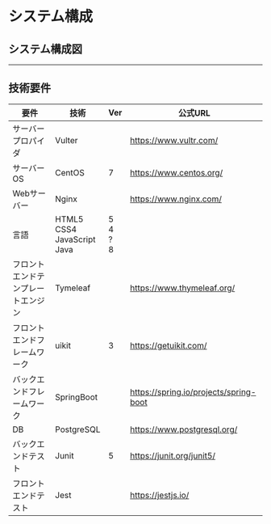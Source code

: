 # システム構成

## システム構成図

***

## 技術要件

| 要件                               | 技術                                   | Ver                                | 公式URL                  |
| ---------------------------------- | ----------------------------------------------- | ---------------------- | ---------------------- |
| サーバープロパイダ                 | Vulter                                          |                                           | https://www.vultr.com/ |
| サーバーOS                         | CentOS                                          | 7                                         | https://www.centos.org/ |
| Webサーバー | Nginx |  | https://www.nginx.com/ |
| 言語                               | HTML5<br />CSS4<br />JavaScript<br />Java<br /> | 5<br />4<br />?<br />8 |                        |
| フロントエンドテンプレートエンジン | Tymeleaf                                        |                                         | https://www.thymeleaf.org/ |
| フロントエンドフレームワーク       | uikit | 3 | https://getuikit.com/ |
| バックエンドフレームワーク         | SpringBoot                                      |                                       | https://spring.io/projects/spring-boot |
| DB                                 | PostgreSQL                                      |                                       | https://www.postgresql.org/ |
| バックエンドテスト                 | Junit                                          | 5                                         | https://junit.org/junit5/ |
| フロントエンドテスト               | Jest                                            |                                             | https://jestjs.io/ |

